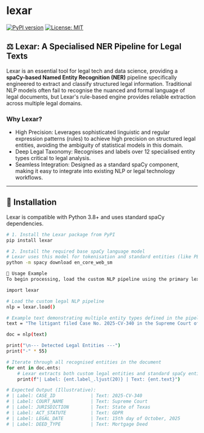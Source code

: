 # lexar

[![PyPI version](https://img.shields.io/pypi/v/lexar?color=blue)](https://pypi.org/project/lexar/)
[![License: MIT](https://img.shields.io/badge/License-MIT-yellow.svg)](https://opensource.org/licenses/MIT)

## ⚖️ Lexar: A Specialised NER Pipeline for Legal Texts

Lexar is an essential tool for legal tech and data science, providing a **spaCy-based Named Entity Recognition (NER)** pipeline specifically engineered to extract and classify structured legal information. Traditional NLP models often fail to recognise the nuanced and formal language of legal documents, but Lexar's rule-based engine provides reliable extraction across multiple legal domains.

### Why Lexar?

* High Precision: Leverages sophisticated linguistic and regular expression patterns (rules) to achieve high precision on structured legal entities, avoiding the ambiguity of statistical models in this domain.
* Deep Legal Taxonomy: Recognises and labels over 12 specialised entity types critical to legal analysis.
* Seamless Integration: Designed as a standard spaCy component, making it easy to integrate into existing NLP or legal technology workflows.

---

## 🚀 Installation

Lexar is compatible with Python 3.8+ and uses standard spaCy dependencies.

```bash
# 1. Install the Lexar package from PyPI
pip install lexar

# 2. Install the required base spaCy language model
# Lexar uses this model for tokenisation and standard entities (like PERSON, ORG).
python -m spacy download en_core_web_sm

📖 Usage Example
To begin processing, load the custom NLP pipeline using the primary lexar.load() function and apply it to any legal text.

import lexar

# Load the custom legal NLP pipeline
nlp = lexar.load()

# Example text demonstrating multiple entity types defined in the pipeline
text = "The litigant filed Case No. 2025-CV-340 in the Supreme Court of the State of Texas, citing the GDPR. This matter was settled on the 15th day of October, 2025, and involved a Mortgage Deed."

doc = nlp(text)

print("\n--- Detected Legal Entities ---")
print("-" * 55)

# Iterate through all recognised entities in the document
for ent in doc.ents:
    # Lexar extracts both custom legal entities and standard spaCy entities
    print(f"| Label: {ent.label_.ljust(20)} | Text: {ent.text}")

# Expected Output (Illustrative):
# | Label: CASE_ID             | Text: 2025-CV-340
# | Label: COURT_NAME          | Text: Supreme Court
# | Label: JURISDICTION        | Text: State of Texas
# | Label: ACT_STATUTE         | Text: GDPR
# | Label: LEGAL_DATE          | Text: 15th day of October, 2025
# | Label: DEED_TYPE           | Text: Mortgage Deed
